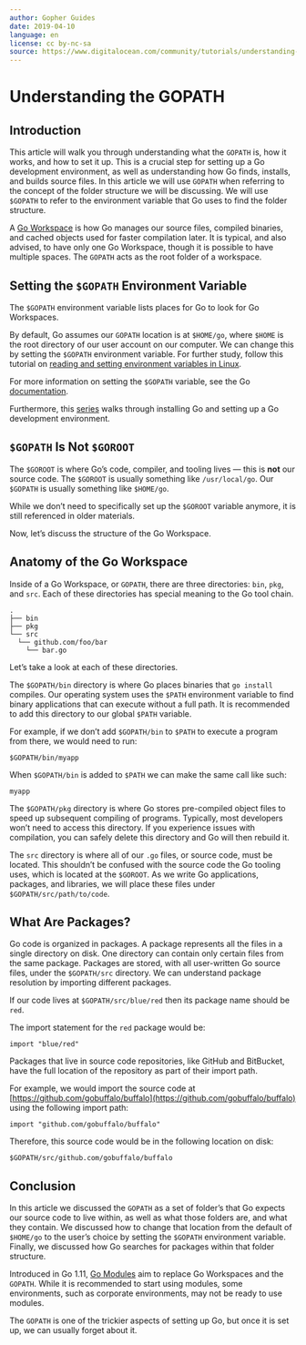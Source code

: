 ```yaml
---
author: Gopher Guides
date: 2019-04-10
language: en
license: cc by-nc-sa
source: https://www.digitalocean.com/community/tutorials/understanding-the-gopath
---
```


# Understanding the GOPATH

## Introduction

This article will walk you through understanding what the `GOPATH` is, how it works, and how to set it up. This is a crucial step for setting up a Go development environment, as well as understanding how Go finds, installs, and builds source files. In this article we will use `GOPATH` when referring to the concept of the folder structure we will be discussing. We will use `$GOPATH` to refer to the environment variable that Go uses to find the folder structure.

A [Go Workspace](https://golang.org/doc/code.html#Workspaces) is how Go manages our source files, compiled binaries, and cached objects used for faster compilation later. It is typical, and also advised, to have only one Go Workspace, though it is possible to have multiple spaces. The `GOPATH` acts as the root folder of a workspace.

## Setting the `$GOPATH` Environment Variable

The `$GOPATH` environment variable lists places for Go to look for Go Workspaces.

By default, Go assumes our `GOPATH` location is at `$HOME/go`, where `$HOME` is the root directory of our user account on our computer. We can change this by setting the `$GOPATH` environment variable. For further study, follow this tutorial on [reading and setting environment variables in Linux](how-to-read-and-set-environmental-and-shell-variables-on-a-linux-vps).

For more information on setting the `$GOPATH` variable, see the Go [documentation](https://golang.org/doc/code.html#Workspaces).

Furthermore, this [series](https://www.digitalocean.com/community/tutorial_series/how-to-install-and-set-up-a-local-programming-environment-for-go) walks through installing Go and setting up a Go development environment.

## `$GOPATH` Is Not `$GOROOT`

The `$GOROOT` is where Go’s code, compiler, and tooling lives — this is **not** our source code. The `$GOROOT` is usually something like `/usr/local/go`. Our `$GOPATH` is usually something like `$HOME/go`.

While we don’t need to specifically set up the `$GOROOT` variable anymore, it is still referenced in older materials.

Now, let’s discuss the structure of the Go Workspace.

## Anatomy of the Go Workspace

Inside of a Go Workspace, or `GOPATH`, there are three directories: `bin`, `pkg`, and `src`. Each of these directories has special meaning to the Go tool chain.

    .
    ├── bin
    ├── pkg
    └── src
      └── github.com/foo/bar
        └── bar.go

Let’s take a look at each of these directories.

The `$GOPATH/bin` directory is where Go places binaries that `go install` compiles. Our operating system uses the `$PATH` environment variable to find binary applications that can execute without a full path. It is recommended to add this directory to our global `$PATH` variable.

For example, if we don’t add `$GOPATH/bin` to `$PATH` to execute a program from there, we would need to run:

    $GOPATH/bin/myapp

When `$GOPATH/bin` is added to `$PATH` we can make the same call like such:

    myapp

The `$GOPATH/pkg` directory is where Go stores pre-compiled object files to speed up subsequent compiling of programs. Typically, most developers won’t need to access this directory. If you experience issues with compilation, you can safely delete this directory and Go will then rebuild it.

The `src` directory is where all of our `.go` files, or source code, must be located. This shouldn’t be confused with the source code the Go tooling uses, which is located at the `$GOROOT`. As we write Go applications, packages, and libraries, we will place these files under `$GOPATH/src/path/to/code`.

## What Are Packages?

Go code is organized in packages. A package represents all the files in a single directory on disk. One directory can contain only certain files from the same package. Packages are stored, with all user-written Go source files, under the `$GOPATH/src` directory. We can understand package resolution by importing different packages.

If our code lives at `$GOPATH/src/blue/red` then its package name should be `red`.

The import statement for the `red` package would be:

    import "blue/red"

Packages that live in source code repositories, like GitHub and BitBucket, have the full location of the repository as part of their import path.

For example, we would import the source code at [https://github.com/gobuffalo/buffalo](https://github.com/gobuffalo/buffalo) using the following import path:

    import "github.com/gobuffalo/buffalo"

Therefore, this source code would be in the following location on disk:

    $GOPATH/src/github.com/gobuffalo/buffalo

## Conclusion

In this article we discussed the `GOPATH` as a set of folder’s that Go expects our source code to live within, as well as what those folders are, and what they contain. We discussed how to change that location from the default of `$HOME/go` to the user’s choice by setting the `$GOPATH` environment variable. Finally, we discussed how Go searches for packages within that folder structure.

Introduced in Go 1.11, [Go Modules](https://github.com/golang/go/wiki/Modules) aim to replace Go Workspaces and the `GOPATH`. While it is recommended to start using modules, some environments, such as corporate environments, may not be ready to use modules.

The `GOPATH` is one of the trickier aspects of setting up Go, but once it is set up, we can usually forget about it.
